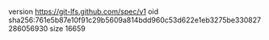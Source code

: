 version https://git-lfs.github.com/spec/v1
oid sha256:761e5b87e10f91c29b5609a814bdd960c53d622e1eb3275be330827286056930
size 16659
